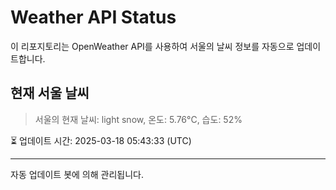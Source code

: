 
# Weather API Status

이 리포지토리는 OpenWeather API를 사용하여 서울의 날씨 정보를 자동으로 업데이트합니다.

## 현재 서울 날씨
> 서울의 현재 날씨: light snow, 온도: 5.76°C, 습도: 52%

⏳ 업데이트 시간: 2025-03-18 05:43:33 (UTC)

---
자동 업데이트 봇에 의해 관리됩니다.

